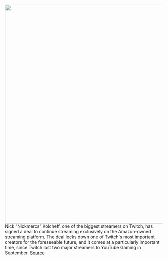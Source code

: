 <img src='https://cdn.vox-cdn.com/thumbor/sRlwX01ML925eNXxMgvtvWIKVaM=/0x0:8256x5504/1200x800/filters:focal(4284x1777:5604x3097)/cdn.vox-cdn.com/uploads/chorus_image/image/69954743/FaZe_NICKMERCS___Main_Press_Photo_1___Credit_Jeffrey_Cleary.0.jpg' width='700px' /><br/>
Nick “Nickmercs” Kolcheff, one of the biggest streamers on Twitch, has signed a deal to continue streaming exclusively on the Amazon-owned streaming platform. The deal locks down one of Twitch's most important creators for the foreseeable future, and it comes at a particularly important time, since Twitch lost two major streamers to YouTube Gaming in September.
<a href='https://www.theverge.com/2021/10/5/22704128/twitch-nickmercs-streaming-deal-exclusive'> Source <a/>